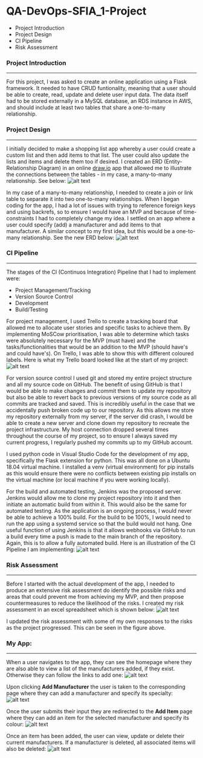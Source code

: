 # QA-DevOps-SFIA_1-Project

* Project Introduction
* Project Design
* CI Pipeline
* Risk Assessment

### Project Introduction
---
For this project, I was asked to create an online application using a Flask framework. It needed to have CRUD funtionality, meaning that a user should be able to create, read, update and delete user input data. The data itself had to be stored externally in a MySQL database, an RDS instance in AWS, and should include at least two tables that share a one-to-many relationship.

### Project Design
---
I initially decided to make a shopping list app whereby a user could create a custom list and then add items to that list. The user could also update the lists and items and delete them too if desired. I created an ERD (Entity-Relationship Diagram) in an online [draw.io](https://app.diagrams.net/) app that allowed me to illustrate the connections between the tables - in my case, a many-to-many relationship. See below:
![alt text](image.jpg)

In my case of a many-to-many relationship, I needed to create a join or link table to separate it into two one-to-many relationships. When I began coding for the app, I had a lot of issues with trying to reference foreign keys and using backrefs, so to ensure I would have an MVP and because of time-constraints I had to completely change my idea. I settled on an app where a user could specify (add) a manufacturer and add items to that manufacturer. A similar concept to my first idea, but this would be a one-to-many relationship. See the new ERD below:
![alt text](image.jpg)

### CI Pipeline
---
The stages of the CI (Continuos Integration) Pipeline that I had to implement were:
* Project Management/Tracking
* Version Source Control
* Development
* Build/Testing

For project management, I used Trello to create a tracking board that allowed me to allocate user stories and specific tasks to achieve them. By implementing MoSCow prioritisation, I was able to determine which tasks were absolutely necessary for the MVP (must have) and the tasks/functionalities that would be an addition to the MVP (should have's and could have's). On Trello, I was able to show this with different coloured labels. Here is what my Trello board looked like at the start of my project:
![alt text](image.jpg)

For version source control I used git and stored my entire project structure and all my source code on GitHub. The benefit of using GitHub is that I would be able to make changes and commit them to update my repository but also be able to revert back to previous versions of my source code as all commits are tracked and saved. This is incredibly useful in the case that we accidentally push broken code up to our repository. As this allows me store my repository externally from my server, if the server did crash, I would be able to create a new server and clone down my repository to recreate the project infrastructure. My host connection dropped several times throughout the course of my project, so to ensure I always saved my current progress, I regularly pushed my commits up to my GitHub account.

I used python code in Visual Studio Code for the development of my app, specifically the Flask extension for python. This was all done on a Ubuntu 18.04 virtual machine. I installed a venv (virtual environment) for pip installs as this would ensure there were no conflicts between existing pip installs on the virtual machine (or local machine if you were working locally).

For the build and automated testing, Jenkins was the proposed server. Jenkins would allow me to clone my project repository into it and then initiate an automatic build from within it. This would also be the same for automated testing. As the application is an ongoing process, I would never be able to achieve a 100% build. For the build to be 100%, I would need to run the app using a systemd service so that the build would not hang. One useful function of using Jenkins is that it allows webhooks via GitHub to run a build every time a push is made to the main branch of the repository. Again, this is to allow a fully automated build. Here is an illustration of the CI Pipeline I am implementing:
![alt text](image.jpg)

### Risk Assessment
---
Before I started with the actual development of the app, I needed to produce an extensive risk assessment do identify the possible risks and areas that could prevent me from achieving my MVP, and then propose countermeasures to reduce the likelihood of the risks. I created my risk assessment in an excel spreadsheet which is shown below:
![alt text](image.jpg)

I updated the risk assessment with some of my own responses to the risks as the project progressed. This can be seen in the figure above.

### My App:
---
When a user navigates to the app, they can see the homepage where they are also able to view a list of the manufacturers added, if they exist. Otherwise they can follow the links to add one:
![alt text](image.jpg)

Upon clicking **Add Manufacturer** the user is taken to the corresponding page where they can add a manufacturer and specify its specialty:
![alt text](image.jpg)

Once the user submits their input they are redirected to the **Add Item** page where they can add an item for the selected manufacturer and specify its colour:
![alt text](image.jpg)

Once an item has been added, the user can view, update or delete their current manufacturers. If a manufacturer is deleted, all associated items will also be deleted:
![alt text](image.jpg)

